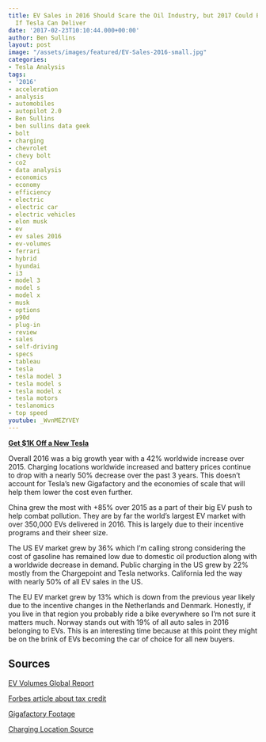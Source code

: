 ```yaml
---
title: EV Sales in 2016 Should Scare the Oil Industry, but 2017 Could Be a Death Blow
  If Tesla Can Deliver
date: '2017-02-23T10:10:44.000+00:00'
author: Ben Sullins
layout: post
image: "/assets/images/featured/EV-Sales-2016-small.jpg"
categories:
- Tesla Analysis
tags:
- '2016'
- acceleration
- analysis
- automobiles
- autopilot 2.0
- Ben Sullins
- ben sullins data geek
- bolt
- charging
- chevrolet
- chevy bolt
- co2
- data analysis
- economics
- economy
- efficiency
- electric
- electric car
- electric vehicles
- elon musk
- ev
- ev sales 2016
- ev-volumes
- ferrari
- hybrid
- hyundai
- i3
- model 3
- model s
- model x
- musk
- options
- p90d
- plug-in
- review
- sales
- self-driving
- specs
- tableau
- tesla
- tesla model 3
- tesla model s
- tesla model x
- tesla motors
- teslanomics
- top speed
youtube: _WvnMEZYVEY
---
```

**<a href="http://teslanomics.co/td" target="_blank">Get $1K Off a New Tesla</a>**

Overall 2016 was a big growth year with a 42% worldwide increase over 2015. Charging locations worldwide increased and battery prices continue to drop with a nearly 50% decrease over the past 3 years. This doesn&#8217;t account for Tesla&#8217;s new Gigafactory and the economies of scale that will help them lower the cost even further.

China grew the most with +85% over 2015 as a part of their big EV push to help combat pollution. They are by far the world&#8217;s largest EV market with over 350,000 EVs delivered in 2016. This is largely due to their incentive programs and their sheer size.

The US EV market grew by 36% which I&#8217;m calling strong considering the cost of gasoline has remained low due to domestic oil production along with a worldwide decrease in demand. Public charging in the US grew by 22% mostly from the Chargepoint and Tesla networks. California led the way with nearly 50% of all EV sales in the US.

The EU EV market grew by 13% which is down from the previous year likely due to the incentive changes in the Netherlands and Denmark. Honestly, if you live in that region you probably ride a bike everywhere so I&#8217;m not sure it matters much. Norway stands out with 19% of all auto sales in 2016 belonging to EVs. This is an interesting time because at this point they might be on the brink of EVs becoming the car of choice for all new buyers.



## Sources

<a href="http://bit.ly/2lzNx6F" target="_blank">EV Volumes Global Report</a>

<a href="http://bit.ly/2lPaaqh" target="_blank">Forbes article about tax credit</a>

<a href="https://www.youtube.com/watch?v=dLQ2p0QVhG0" target="_blank">Gigafactory Footage</a>

<a href="http://bit.ly/2lzEHpx" target="_blank">Charging Location Source</a>
